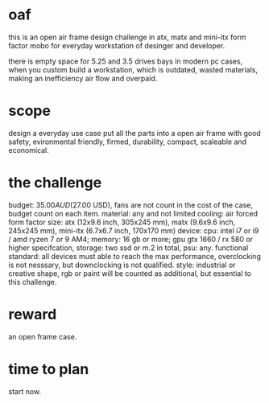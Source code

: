 # oaf
this is an open air frame design challenge in atx, matx and mini-itx form factor mobo for everyday workstation of desinger and developer. 

there is empty space for 5.25 and 3.5 drives bays in modern pc cases, when you custom build a workstation, which is outdated, wasted materials, making an inefficiency air flow and overpaid.

# scope
design a everyday use case put all the parts into a open air frame with good safety, evironmental friendly, firmed, durability, compact, scaleable and economical.

# the challenge
budget: $35.00 AUD ($27.00 USD), fans are not count in the cost of the case, budget count on each item.
material: any and not limited
cooling: air forced
form factor size: atx (12x9.6 inch, 305x245 mm), matx (9.6x9.6 inch, 245x245 mm), mini-itx (6.7x6.7 inch, 170x170 mm)
device: cpu: intel i7 or i9 / amd ryzen 7 or 9 AM4; memory: 16 gb or more; gpu gtx 1660 / rx 580 or higher specifcation, storage: two ssd or m.2 in total, psu: any.
functional standard: all devices must able to reach the max performance, overclocking is not nesssary, but downclocking is not qualified.
style: industrial or creative shape, rgb or paint will be counted as additional, but essential to this challenge.

# reward
an open frame case.

# time to plan
start now.

